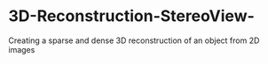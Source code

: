 # 3D-Reconstruction-StereoView-
Creating a sparse and dense 3D reconstruction of an object from 2D images
